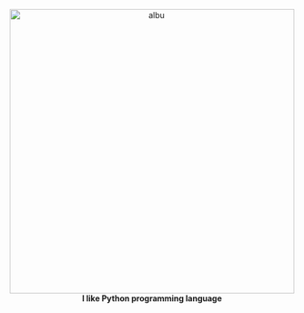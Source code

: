 <p align="center">
    <img alt="albu" width="500px" src="https://s2.uupload.ir/files/python_268q.gif" />
    <br>
        <b> I like Python programming language </b>
    <br>
</p>
